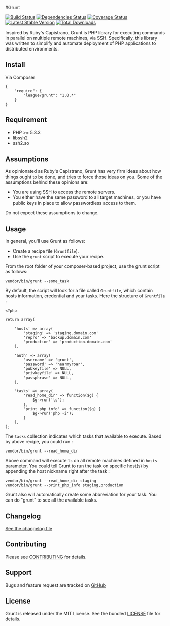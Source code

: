 #Grunt

[![Build Status](https://secure.travis-ci.org/php-loep/grunt.png?branch=master)](http://travis-ci.org/php-loep/grunt) [![Dependencies Status](https://d2xishtp1ojlk0.cloudfront.net/d/6064030)](http://depending.in/php-loep/grunt) [![Coverage Status](https://coveralls.io/repos/php-loep/grunt/badge.png?branch=master)](https://coveralls.io/r/php-loep/grunt?branch=master) [![Latest Stable Version](https://poser.pugx.org/league/grunt/v/stable.png)](https://packagist.org/packages/league/grunt) [![Total Downloads](https://poser.pugx.org/league/grunt/downloads.png)](https://packagist.org/packages/league/grunt)

Inspired by Ruby's Capistrano, Grunt is PHP library for executing commands in parallel on multiple remote machines, via SSH. Specifically, this library was written to simplify and automate deployment of PHP applications to distributed environments.

## Install

Via Composer

    {
        "require": {
            "league/grunt": "1.0.*"
        }
    }
    
## Requirement

* PHP >= 5.3.3
* libssh2
* ssh2.so

## Assumptions

As opinionated as Ruby's Capistrano, Grunt has very firm ideas about how things ought to be done, and tries to force those ideas on you. Some of the assumptions behind these opinions are:

* You are using SSH to access the remote servers.
* You either have the same password to all target machines, or you have public keys in place to allow passwordless access to them.

Do not expect these assumptions to change.

## Usage
In general, you'll use Grunt as follows:

* Create a recipe file (`Gruntfile`).
* Use the `grunt` script to execute your recipe.

From the root folder of your composer-based project, use the grunt script as follows:

	vendor/bin/grunt --some_task

By default, the script will look for a file called `Gruntfile`, which contain hosts information, credential and your tasks. Here the structure of `Gruntfile` :

	<?php

	return array(

		'hosts' => array(
			'staging' => 'staging.domain.com'
			'repro' => 'backup.domain.com'
			'production' => 'production.domain.com'
		),

		'auth' => array(
			'username' => 'grunt',
			'password' => 'hearmyroar',
			'pubkeyfile' => NULL,
			'privkeyfile' => NULL,
			'passphrase' => NULL,
		),

		'tasks' => array(
			'read_home_dir' => function($g) {
				$g->run('ls');
			},
			'print_php_info' => function($g) {
				$g->run('php -i');
			}
		),
	);

The `tasks` collection indicates which tasks that available to execute. Based by above recipe, you could run :

	vendor/bin/grunt --read_home_dir

Above command will execute `ls` on all remote machines defined in `hosts` parameter. You could tell Grunt to run the task on specific host(s) by appending the host nickname right after the task :

	vendor/bin/grunt --read_home_dir staging
	vendor/bin/grunt --print_php_info staging,production

Grunt also will automatically create some abbreviation for your task. You can do "grunt" to see all the available tasks.

Changelog
---------

[See the changelog file](https://github.com/php-loep/grunt/blob/master/CHANGELOG.md)

Contributing
------------

Please see [CONTRIBUTING](https://github.com/php-loep/grunt/blob/master/CONTRIBUTING.md) for details.

Support
-------

Bugs and feature request are tracked on [GitHub](https://github.com/php-loep/grunt/issues)


License
-------

Grunt is released under the MIT License. See the bundled
[LICENSE](https://github.com/php-loep/grunt/blob/master/LICENSE) file for details.
